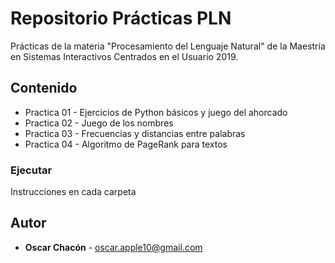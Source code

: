 # Repositorio Prácticas PLN
Prácticas de la materia "Procesamiento del Lenguaje Natural" de la Maestría en Sistemas Interactivos Centrados en el Usuario 2019.

## Contenido
* Practica 01 - Ejercicios de Python básicos y juego del ahorcado
* Practica 02 - Juego de los nombres
* Practica 03 - Frecuencias y distancias entre palabras
* Practica 04 - Algoritmo de PageRank para textos

### Ejecutar
Instrucciones en cada carpeta

## Autor
* **Oscar Chacón**  - <oscar.apple10@gmail.com>
